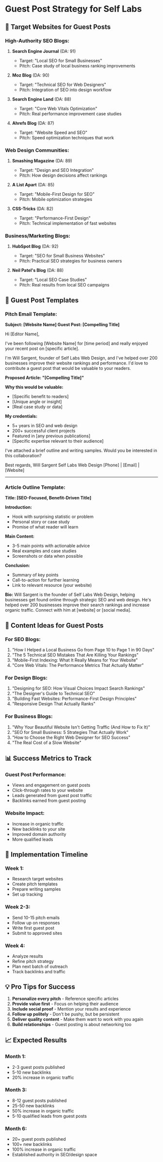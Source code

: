 # Guest Post Strategy for Self Labs

## 🎯 **Target Websites for Guest Posts**

### **High-Authority SEO Blogs:**
1. **Search Engine Journal** (DA: 91)
   - Target: "Local SEO for Small Businesses"
   - Pitch: Case study of local business ranking improvements

2. **Moz Blog** (DA: 90)
   - Target: "Technical SEO for Web Designers"
   - Pitch: Integration of SEO into design workflow

3. **Search Engine Land** (DA: 88)
   - Target: "Core Web Vitals Optimization"
   - Pitch: Real performance improvement case studies

4. **Ahrefs Blog** (DA: 87)
   - Target: "Website Speed and SEO"
   - Pitch: Speed optimization techniques that work

### **Web Design Communities:**
1. **Smashing Magazine** (DA: 89)
   - Target: "Design and SEO Integration"
   - Pitch: How design decisions affect rankings

2. **A List Apart** (DA: 85)
   - Target: "Mobile-First Design for SEO"
   - Pitch: Mobile optimization strategies

3. **CSS-Tricks** (DA: 82)
   - Target: "Performance-First Design"
   - Pitch: Technical implementation of fast websites

### **Business/Marketing Blogs:**
1. **HubSpot Blog** (DA: 92)
   - Target: "SEO for Small Business Websites"
   - Pitch: Practical SEO strategies for business owners

2. **Neil Patel's Blog** (DA: 88)
   - Target: "Local SEO Case Studies"
   - Pitch: Real results from local SEO campaigns

## 📝 **Guest Post Templates**

### **Pitch Email Template:**

**Subject: [Website Name] Guest Post: [Compelling Title]**

Hi [Editor Name],

I've been following [Website Name] for [time period] and really enjoyed your recent post on [specific article]. 

I'm Will Sargent, founder of Self Labs Web Design, and I've helped over 200 businesses improve their website rankings and performance. I'd love to contribute a guest post that would be valuable to your readers.

**Proposed Article: "[Compelling Title]"**

**Why this would be valuable:**
- [Specific benefit to readers]
- [Unique angle or insight]
- [Real case study or data]

**My credentials:**
- 5+ years in SEO and web design
- 200+ successful client projects
- Featured in [any previous publications]
- [Specific expertise relevant to their audience]

I've attached a brief outline and writing samples. Would you be interested in this collaboration?

Best regards,
Will Sargent
Self Labs Web Design
[Phone] | [Email] | [Website]

---

### **Article Outline Template:**

**Title: [SEO-Focused, Benefit-Driven Title]**

**Introduction:**
- Hook with surprising statistic or problem
- Personal story or case study
- Promise of what reader will learn

**Main Content:**
- 3-5 main points with actionable advice
- Real examples and case studies
- Screenshots or data when possible

**Conclusion:**
- Summary of key points
- Call-to-action for further learning
- Link to relevant resource (your website)

**Bio:**
Will Sargent is the founder of Self Labs Web Design, helping businesses get found online through strategic SEO and web design. He's helped over 200 businesses improve their search rankings and increase organic traffic. Connect with him at [website] or [social media].

## 🎯 **Content Ideas for Guest Posts**

### **For SEO Blogs:**
1. "How I Helped a Local Business Go from Page 10 to Page 1 in 90 Days"
2. "The 5 Technical SEO Mistakes That Are Killing Your Rankings"
3. "Mobile-First Indexing: What It Really Means for Your Website"
4. "Core Web Vitals: The Performance Metrics That Actually Matter"

### **For Design Blogs:**
1. "Designing for SEO: How Visual Choices Impact Search Rankings"
2. "The Designer's Guide to Technical SEO"
3. "Building Fast Websites: Performance-First Design Principles"
4. "Responsive Design That Actually Ranks"

### **For Business Blogs:**
1. "Why Your Beautiful Website Isn't Getting Traffic (And How to Fix It)"
2. "SEO for Small Business: 5 Strategies That Actually Work"
3. "How to Choose the Right Web Designer for SEO Success"
4. "The Real Cost of a Slow Website"

## 📊 **Success Metrics to Track**

### **Guest Post Performance:**
- Views and engagement on guest posts
- Click-through rates to your website
- Leads generated from guest post traffic
- Backlinks earned from guest posting

### **Website Impact:**
- Increase in organic traffic
- New backlinks to your site
- Improved domain authority
- More qualified leads

## 🚀 **Implementation Timeline**

### **Week 1:**
- Research target websites
- Create pitch templates
- Prepare writing samples
- Set up tracking

### **Week 2-3:**
- Send 10-15 pitch emails
- Follow up on responses
- Write first guest post
- Submit to approved sites

### **Week 4:**
- Analyze results
- Refine pitch strategy
- Plan next batch of outreach
- Track backlinks and traffic

## 💡 **Pro Tips for Success**

1. **Personalize every pitch** - Reference specific articles
2. **Provide value first** - Focus on helping their audience
3. **Include social proof** - Mention your results and experience
4. **Follow up politely** - Don't be pushy, but be persistent
5. **Deliver quality content** - Make them want to work with you again
6. **Build relationships** - Guest posting is about networking too

## 📈 **Expected Results**

### **Month 1:**
- 2-3 guest posts published
- 5-10 new backlinks
- 20% increase in organic traffic

### **Month 3:**
- 8-12 guest posts published
- 25-50 new backlinks
- 50% increase in organic traffic
- 5-10 qualified leads from guest posts

### **Month 6:**
- 20+ guest posts published
- 100+ new backlinks
- 100% increase in organic traffic
- Established authority in SEO/design space
